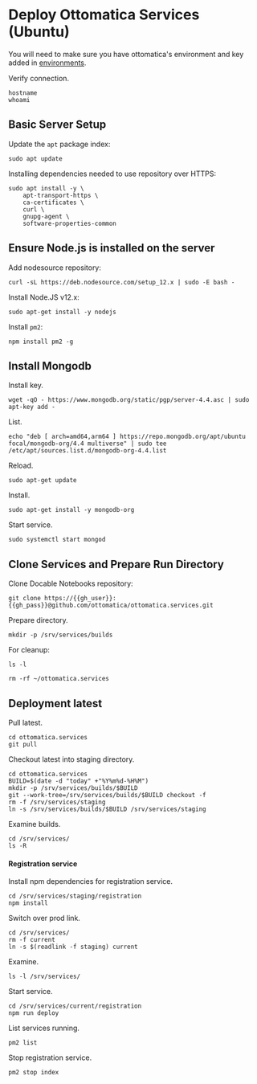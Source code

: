 # Deploy Ottomatica Services (Ubuntu)

You will need to make sure you have ottomatica's environment and key added in [environments](/targets).

Verify connection.

```bash|{type: 'command'}
hostname
whoami
```

## Basic Server Setup

Update the `apt` package index:

```bash|{type: 'command'}
sudo apt update
```

Installing dependencies needed to use repository over HTTPS:

```bash|{type: 'command'}
sudo apt install -y \
    apt-transport-https \
    ca-certificates \
    curl \
    gnupg-agent \
    software-properties-common
```

## Ensure Node.js is installed on the server

Add nodesource repository:

```bash|{type: 'command', failed_when: 'exitCode!=0'}
curl -sL https://deb.nodesource.com/setup_12.x | sudo -E bash -
```

Install Node.JS v12.x:

```bash|{type: 'command', failed_when: 'exitCode!=0'}
sudo apt-get install -y nodejs
```

Install `pm2`:
```bash|{type: 'command', failed_when: 'exitCode!=0'}
npm install pm2 -g
```

## Install Mongodb

Install key.

```bash|{type: 'command'}
wget -qO - https://www.mongodb.org/static/pgp/server-4.4.asc | sudo apt-key add -
```

List.

```bash|{type: 'command'}
echo "deb [ arch=amd64,arm64 ] https://repo.mongodb.org/apt/ubuntu focal/mongodb-org/4.4 multiverse" | sudo tee /etc/apt/sources.list.d/mongodb-org-4.4.list
```

Reload.

```bash|{type: 'command'}
sudo apt-get update
```

Install.

```bash|{type: 'command'}
sudo apt-get install -y mongodb-org
```

Start service.
```bash|{type: 'command'}
sudo systemctl start mongod
```


## Clone Services and Prepare Run Directory

Clone Docable Notebooks repository:

```bash|{type: 'command', variables: 'gh_user,gh_pass', failed_when:'exitCode!=0'}
git clone https://{{gh_user}}:{{gh_pass}}@github.com/ottomatica/ottomatica.services.git
```

Prepare directory.

```bash|{type: 'command'}
mkdir -p /srv/services/builds
```

For cleanup:

```bash|{type: 'command'}
ls -l
```

```bash|{type: 'command'}
rm -rf ~/ottomatica.services
```



## Deployment latest

Pull latest.

```bash|{type: 'command', failed_when:'exitCode!=0'}
cd ottomatica.services
git pull
```

Checkout latest into staging directory.

```bash|{type: 'command'}
cd ottomatica.services
BUILD=$(date -d "today" +"%Y%m%d-%H%M")
mkdir -p /srv/services/builds/$BUILD
git --work-tree=/srv/services/builds/$BUILD checkout -f 
rm -f /srv/services/staging
ln -s /srv/services/builds/$BUILD /srv/services/staging 
```

Examine builds.
```bash|{type: 'command'}
cd /srv/services/
ls -R
```

#### Registration service 

Install npm dependencies for registration service.

```bash|{type: 'command'}
cd /srv/services/staging/registration
npm install
```

Switch over prod link.
```bash|{type: 'command'}
cd /srv/services/
rm -f current
ln -s $(readlink -f staging) current
```

Examine.
```bash|{type: 'command'}
ls -l /srv/services/
```

Start service.
```bash|{type: 'command'}
cd /srv/services/current/registration
npm run deploy
```

List services running.
```bash|{type: 'command'}
pm2 list
```

Stop registration service.
```bash|{type: 'command'}
pm2 stop index
```

